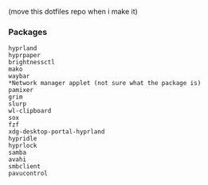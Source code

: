 (move this dotfiles repo when i make it)

### Packages
    hyprland
    hyprpaper
    brightnessctl
    mako
    waybar
    *Network manager applet (not sure what the package is)
    pamixer
    grim
    slurp
    wl-clipboard
    sox
    fzf
    xdg-desktop-portal-hyprland
    hypridle
    hyprlock
    samba
    avahi
    smbclient
    pavucontrol
